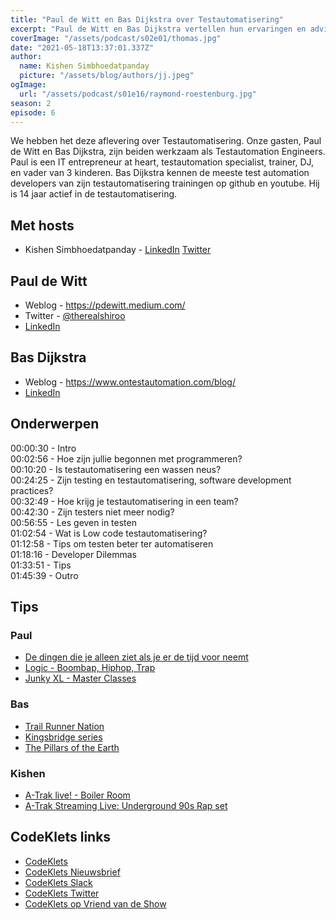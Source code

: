 ```yaml
---
title: "Paul de Witt en Bas Dijkstra over Testautomatisering"
excerpt: "Paul de Witt en Bas Dijkstra vertellen hun ervaringen en advies rondom Testautomatisering"
coverImage: "/assets/podcast/s02e01/thomas.jpg"
date: "2021-05-18T13:37:01.337Z"
author:
  name: Kishen Simbhoedatpanday
  picture: "/assets/blog/authors/jj.jpeg"
ogImage:
  url: "/assets/podcast/s01e16/raymond-roestenburg.jpg"
season: 2
episode: 6
---
```


We hebben het deze aflevering over Testautomatisering. Onze gasten, Paul de Witt en Bas Dijkstra, zijn beiden werkzaam als Testautomation Engineers. 
Paul is een IT entrepreneur at heart, testautomation specialist, trainer, DJ, en vader van 3 kinderen.
Bas Dijkstra kennen de meeste test automation developers van zijn testautomatisering trainingen op github en youtube. Hij is 14 jaar actief in de testautomatisering.

## Met hosts

- Kishen Simbhoedatpanday - [LinkedIn](https://www.linkedin.com/in/kishensimbhoedatpanday/) [Twitter](https://twitter.com/kishenpanday)

## Paul de Witt

- Weblog - <https://pdewitt.medium.com/>
- Twitter - [@therealshiroo](https://twitter.com/therealshiroo)
- [LinkedIn](https://www.linkedin.com/in/pauldewitt/)

## Bas Dijkstra

- Weblog - <https://www.ontestautomation.com/blog/>
- [LinkedIn](https://www.linkedin.com/in/basdijkstra/)

## Onderwerpen

00:00:30 - Intro   
00:02:56 - Hoe zijn jullie begonnen met programmeren?  
00:10:20 - Is testautomatisering een wassen neus?  
00:24:25 - Zijn testing en testautomatisering, software development practices?  
00:32:49 - Hoe krijg je testautomatisering in een team?  
00:42:30 - Zijn testers niet meer nodig?  
00:56:55 - Les geven in testen  
01:02:54 - Wat is Low code testautomatisering?  
01:12:58 - Tips om testen beter ter automatiseren  
01:18:16 - Developer Dilemmas  
01:33:51 - Tips  
01:45:39 - Outro   

## Tips

### Paul
- [De dingen die je alleen ziet als je er de tijd voor neemt](https://www.bol.com/nl/f/dingen-die-je-alleen-ziet-als-je-er-tijd-voor-neemt/9200000075963551/)
- [Logic - Boombap, Hiphop, Trap](https://open.spotify.com/artist/4xRYI6VqpkE3UwrDrAZL8L)
- [Junky XL - Master Classes](https://www.youtube.com/channel/UCor9SN3lpO-BT2aBvAwBptw)

### Bas
- [Trail Runner Nation](https://trailrunnernation.com/2021/04/ep-518-better-than-nothing-building-a-habit-of-discipline-and-consistancy/)
- [Kingsbridge series](https://www.boekerij.nl/serie/kingsbridge)
- [The Pillars of the Earth](https://www.imdb.com/title/tt1453159/)

### Kishen
- [A-Trak live! - Boiler Room](https://www.dailymotion.com/video/x4pqwut)
- [A-Trak Streaming Live: Underground 90s Rap set](https://www.youtube.com/watch?v=SJHTykU3jvw)

## CodeKlets links
- [CodeKlets](https://codeklets.nl)
- [CodeKlets Nieuwsbrief](https://codeklets.nl/newsletter)
- [CodeKlets Slack](https://join.slack.com/t/codeklets/shared_invite/enQtNzQ4MTI4MTMxNzY2LWYzNTk0NzE1YzdkNDczYTg1MDBjZDIyZjkzMThmYTBkZTY3ZTBhNDYyOGY4OWQxZGExM2Q5NzA2ZDM0NGY1ZGM)
- [CodeKlets Twitter](https://twitter.com/codeklets)
- [CodeKlets op Vriend van de Show](https://vriendvandeshow.nl/codeklets)
